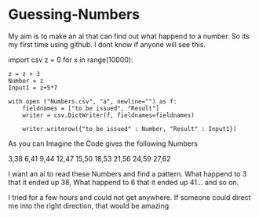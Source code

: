 # Guessing-Numbers
My aim is to make an ai that can find out what happend to a number.
So its my first time using github. I dont know if anyone will see this.




import csv
z = 0
for x in range(10000):

    z = z + 3
    Number = z
    Input1 = z+5*7

    with open ("Numbers.csv", "a", newline="") as f:
        fieldnames = ["to be issued", "Result"]
        writer = csv.DictWriter(f, fieldnames=fieldnames)

        writer.writerow({"to be issued" : Number, "Result" : Input1})
        
        
       
As you can Imagine the Code gives the following Numbers


3,38
6,41
9,44
12,47
15,50
18,53
21,56
24,59
27,62

I want an ai to read these Numbers and find a pattern. What happend to 3 that it ended up 38, What happend to 6 that it ended up 41... and so on.

I tried for a few hours and could not get anywhere. If someone could direct me into the right direction, that would be amazing
        
